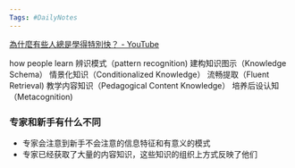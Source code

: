 ```yaml
---
Tags: #DailyNotes 
---
```



[為什麼有些人總是學得特別快？ - YouTube](https://www.youtube.com/watch?v=KWPEjR3vbZw)

how people learn 
	辨识模式（pattern recognition)
	建构知识图示（Knowledge Schema）
	情景化知识（Conditionalized Knowledge）
	流畅提取（Fluent Retrieval)
	教学内容知识（Pedagogical Content Knowledge）
	培养后设认知（Metacognition)



### 专家和新手有什么不同

- 专家会注意到新手不会注意的信息特征和有意义的模式
- 专家已经获取了大量的内容知识，这些知识的组织上方式反映了他们
